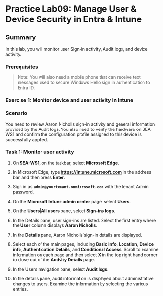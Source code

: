# Practice Lab09: Manage User & Device Security in Entra & Intune

## Summary

In this lab, you will monitor user Sign-in activity, Audit logs, and device activity.

### Prerequisites

  > Note: You will also need a mobile phone that can receive text messages used to secure Windows Hello sign in authentication to Entra ID.

### Exercise 1: Monitor device and user activity in Intune

### Scenario

You need to review Aaron Nicholls sign-in activity and general information provided by the Audit logs.  You also need to verify the hardware on SEA-WS1 and confirm the configuration profile assigned to this device is successfully applied.

### Task 1: Monitor user activity

1. On **SEA-WS1**, on the taskbar, select **Microsoft Edge**.

2. In Microsoft Edge, type **https://intune.microsoft.com** in the address bar, and then press **Enter**.

3. Sign in as **`admin@yourtenant.onmicrosoft.com`** with the tenant Admin password.

4. On the **Microsoft Intune admin center** page, select **Users**.

5. On the **Users|All users** pane, select **Sign-ins logs**.

6. In the Details pane, user sign-ins are listed. Select the first entry where the **User** column displays **Aaron Nicholls**.

7. In the **Details** pane, Aaron Nicholls´sign-in details are displayed.

8. Select each of the main pages, including **Basic info**, **Location**, **Device info**, **Authentication Details**, and **Conditional Access**. Scroll to examine information on each page and then select **X** in the top right hand corner to close out of the **Activity Details** page.

9. In the Users navigation pane, select **Audit logs**.

10. In the details pane, audit information is displayed about administrative changes to users. Examine the information by selecting the various entries.

<!-- MOVED TO Lab02-Ex1
### Task 2: Monitor device activity

1. In the Microsoft Intune admin center, from the navigation pane, select **Devices**.

2. In the Devices navigation pane, select **Overview**.

3. Select **All devices**, and in the details pane, select **SEA-WS2**. Information about the device such as name, Primary user, and operating system is displayed.

4. In the SEA-WS2 navigation pane, select **Hardware** and examine the hardware inventory.

5. In the SEA-WS2 navigation pane, select **Discovered apps** and examine the app inventory.

6. In the SEA-WS2 navigation pane, select **Device configuration** and in the details pane take note of the Device configuration profiles assigned to the device. The **State** column should display **Succeeded**, which means that the profiles were applied successfully to the device.

7. In the details pane, select **Contoso Developer – standard**.

8. On the **Contoso Developer – standard** blade, take note of each setting you configured in the profile.

   > The **State** should display **Succeeded** next to all of them.

9.  In the Microsoft Intune admin center, from the navigation pane, select **Home**.

10. Close Microsoft Edge.
>
**Results**: After completing this exercise, you will have successfully monitored user Sign-in activity, Audit logs, and device activity.

**END OF LAB**
